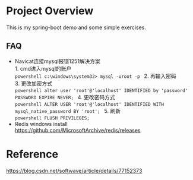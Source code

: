 # Project Overview
This is my spring-boot demo and some simple exercises.

## FAQ
* Navicat连接mysql报错1251解决方案  
        1. cmd进入mysql的账户  
        ```powershell
        c:\windows\system32> mysql -uroot -p
        ```
        2. 再输入密码  
        3. 更改加密方式  
        ```powershell
        alter user 'root'@'localhost' IDENTIFIED by 'password' PASSWORD EXPIRE NEVER;
        ```
        4. 更改密码方式  
        ```powershell
        ALTER USER 'root'@'localhost' IDENTIFIED WITH mysql_native_password BY 'root';
        ```
        5. 刷新  
        ```powershell
        FLUSH PRIVILEGES;
        ```
* Redis windows install  
        https://github.com/MicrosoftArchive/redis/releases

# Reference
https://blog.csdn.net/softwave/article/details/77152373
